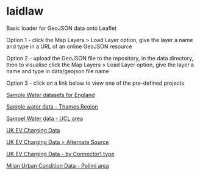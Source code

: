 # laidlaw

Basic loader for GeoJSON data onto Leaflet

Option 1 - click the Map Layers > Load Layer option, give the layer a name and type in a URL of an online GeoJSON resource

Option 2 - upload the GeoJSON file to the repository, in the data directory, then to visualise click the Map Layers > Load Layer option, give the layer a name and type in data/geojson file name

Option 3 - click on a link below to view one of the pre-defined projects

<a href="https://ratemydata.github.io/laidlaw/bootStrap.html?project=water&projectsAPI=https://209.97.179.111/broker/projects&databrokerAPI=https://209.97.179.111/broker/data" target="_blank">Sample Water datasets for England</a>

[Sample water data - Thames Region](https://ratemydata.github.io/laidlaw/bootStrap.html?project=water-thames&projectsAPI=https://209.97.179.111/broker/projects&databrokerAPI=https://209.97.179.111/broker/data)

[Sampel Water data - UCL area](https://ratemydata.github.io/laidlaw/bootStrap.html?project=water-ucl&projectsAPI=https://209.97.179.111/broker/projects&databrokerAPI=https://209.97.179.111/broker/data)

[UK EV Charging Data](https://ratemydata.github.io/laidlaw/bootStrap.html?project=uk_chargepoints&projectsAPI=https://209.97.179.111/broker/projects&databrokerAPI=https://209.97.179.111/broker/data)

[UK EV Charging Data = Alternate Source](https://ratemydata.github.io/laidlaw/bootStrap.html?project=charingpoints_2&projectsAPI=https://209.97.179.111/broker/projects&databrokerAPI=https://209.97.179.111/broker/data)

[UK EV Charging Data - by Connector1 type](https://ratemydata.github.io/laidlaw/bootStrap.html?project=uk_chargepoints_by_connector1_type&projectsAPI=https://209.97.179.111/broker/projects&databrokerAPI=https://209.97.179.111/broker/data)

[Milan Urban Condition Data - Polimi area](https://ratemydata.github.io/laidlaw/bootStrap.html?project=polimi-time&projectsAPI=https://209.97.179.111/broker/projects&databrokerAPI=https://209.97.179.111/broker/data)
